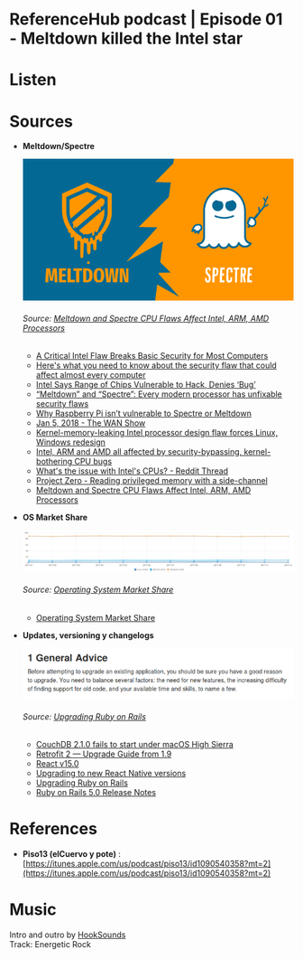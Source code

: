# ReferenceHub podcast | Episode 01 - Meltdown killed the Intel star

# Listen

# Sources

* **Meltdown/Spectre**

  ![alt-text](https://github.com/ReferenceHub/Pod/blob/episode-1/Episodes/01%20-%20Meltdown%20killed%20the%20Intel%20star/meltdown-spectre-kernel-vulnerability.png "Meltdown & Spectre")
  ###### Source: [Meltdown and Spectre CPU Flaws Affect Intel, ARM, AMD Processors](https://thehackernews.com/2018/01/meltdown-spectre-vulnerability.html)

  * [A Critical Intel Flaw Breaks Basic Security for Most Computers](https://www.wired.com/story/critical-intel-flaw-breaks-basic-security-for-most-computers/)
  * [Here's what you need to know about the security flaw that could affect almost every computer](https://www.cnbc.com/2018/01/03/iwhat-is-intel-chip-security-flaw-meltdown-spectre-explainer.html)
  * [Intel Says Range of Chips Vulnerable to Hack, Denies ‘Bug’](https://www.bloomberg.com/news/articles/2018-01-03/intel-says-research-showed-design-element-created-vulnerability)
  * [“Meltdown” and “Spectre”: Every modern processor has unfixable security flaws](https://arstechnica.com/gadgets/2018/01/meltdown-and-spectre-every-modern-processor-has-unfixable-security-flaws/)
  * [Why Raspberry Pi isn’t vulnerable to Spectre or Meltdown](https://www.raspberrypi.org/blog/why-raspberry-pi-isnt-vulnerable-to-spectre-or-meltdown/)
  * [Jan 5, 2018 - The WAN Show](https://linustechtips.com/main/topic/882299-jan-5-2018-the-wan-show-document/)
  * [Kernel-memory-leaking Intel processor design flaw forces Linux, Windows redesign](https://www.theregister.co.uk/2018/01/02/intel_cpu_design_flaw/)
  * [Intel, ARM and AMD all affected by security-bypassing, kernel-bothering CPU bugs](https://www.theinquirer.net/inquirer/analysis/3023798/intel-arm-and-amd-all-affected-by-meltdown-and-spectre-security-bypassing-cpu-design-flaw)
  * [What's the issue with Intel's CPUs? - Reddit Thread](https://www.reddit.com/r/OutOfTheLoop/comments/7ntrvq/whats_the_issue_with_intels_cpus/)
  * [Project Zero - Reading privileged memory with a side-channel](https://googleprojectzero.blogspot.pe/2018/01/reading-privileged-memory-with-side.html?m=1)
  * [Meltdown and Spectre CPU Flaws Affect Intel, ARM, AMD Processors](https://thehackernews.com/2018/01/meltdown-spectre-vulnerability.html)

* **OS Market Share**

  ![alt-text](https://github.com/ReferenceHub/Pod/blob/episode-1/Episodes/01%20-%20Meltdown%20killed%20the%20Intel%20star/OsMarketShare.png "Porcentaje de uso entre Windows, MacOS y Linux")
  ###### Source: [Operating System Market Share](https://www.netmarketshare.com/operating-system-market-share.aspx?options=%7B%22filter%22%3A%7B%22%24and%22%3A%5B%7B%22deviceType%22%3A%7B%22%24in%22%3A%5B%22Desktop%2Flaptop%22%5D%7D%7D%5D%7D%2C%22dateLabel%22%3A%22Trend%22%2C%22attributes%22%3A%22share%22%2C%22group%22%3A%22platform%22%2C%22sort%22%3A%7B%22share%22%3A-1%7D%2C%22id%22%3A%22platformsDesktop%22%2C%22dateInterval%22%3A%22Monthly%22%2C%22dateStart%22%3A%222017-01%22%2C%22dateEnd%22%3A%222017-12%22%2C%22segments%22%3A%22-1000%22%7D)
  * [Operating System Market Share](https://www.netmarketshare.com/operating-system-market-share.aspx?options=%7B%22filter%22%3A%7B%22%24and%22%3A%5B%7B%22deviceType%22%3A%7B%22%24in%22%3A%5B%22Desktop%2Flaptop%22%5D%7D%7D%5D%7D%2C%22dateLabel%22%3A%22Trend%22%2C%22attributes%22%3A%22share%22%2C%22group%22%3A%22platform%22%2C%22sort%22%3A%7B%22share%22%3A-1%7D%2C%22id%22%3A%22platformsDesktop%22%2C%22dateInterval%22%3A%22Monthly%22%2C%22dateStart%22%3A%222017-01%22%2C%22dateEnd%22%3A%222017-12%22%2C%22segments%22%3A%22-1000%22%7D)

* **Updates, versioning y changelogs**

  ![alt-text](https://github.com/ReferenceHub/Pod/blob/episode-1/Episodes/01%20-%20Meltdown%20killed%20the%20Intel%20star/UpdateAdvice.png "Consejo antes de actualizar")
  ###### Source: [Upgrading Ruby on Rails](http://edgeguides.rubyonrails.org/upgrading_ruby_on_rails.html#upgrading-from-rails-4-2-to-rails-5-0)

  * [CouchDB 2.1.0 fails to start under macOS High Sierra](https://github.com/apache/couchdb/issues/840)
  * [Retrofit 2 — Upgrade Guide from 1.9](https://futurestud.io/tutorials/retrofit-2-upgrade-guide-from-1-9)
  * [React v15.0](https://reactjs.org/blog/2016/04/07/react-v15.html)
  * [Upgrading to new React Native versions](https://facebook.github.io/react-native/docs/upgrading.html)
  * [Upgrading Ruby on Rails](http://edgeguides.rubyonrails.org/upgrading_ruby_on_rails.html#upgrading-from-rails-4-2-to-rails-5-0)
  * [Ruby on Rails 5.0 Release Notes](http://edgeguides.rubyonrails.org/5_0_release_notes.html)

# References

* **Piso13 (elCuervo y pote)** : [https://itunes.apple.com/us/podcast/piso13/id1090540358?mt=2](https://itunes.apple.com/us/podcast/piso13/id1090540358?mt=2)

# Music

  Intro and outro by [HookSounds](https://www.hooksounds.com)  
  Track: Energetic Rock
